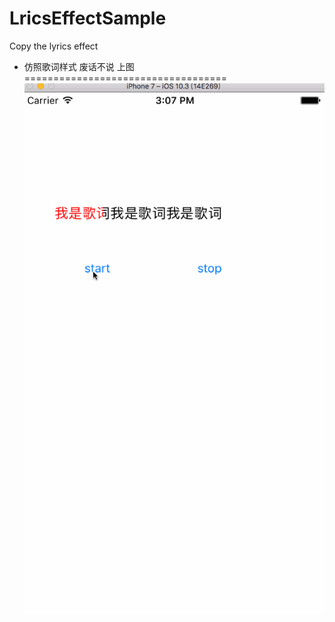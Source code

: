 # LricsEffectSample
Copy the lyrics effect
*   仿照歌词样式
废话不说 上图  
=================================== 
 ![image](https://github.com/misszkl/LricsEffectSample/blob/master/sample.gif)

